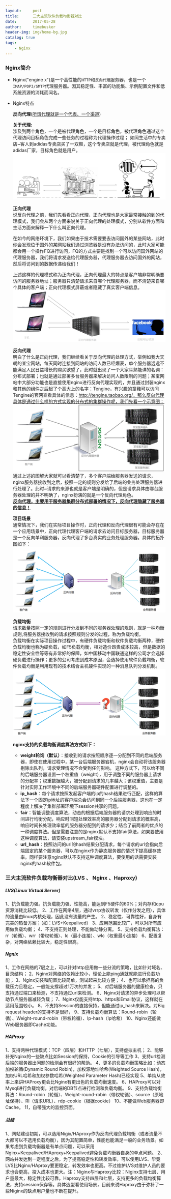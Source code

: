```yaml
---
layout:     post
title:      三大主流软件负载均衡器对比
date:       2017-05-28
author:     timebusker
header-img: img/home-bg.jpg
catalog: true
tags:
    - Nginx
---
```


### Nginx简介  
- Nginx("engine x")是一个高性能的`HTTP`和`反向代理`服务器，也是一个`IMAP/POP3/SMTP`代理服务器。因其稳定性、丰富的功能集、示例配置文件和低系统资源的消耗而闻名。

- Nginx特点  

  **反向代理**([所谓代理就是一个代表、一个渠道](#))  
  
  **关于代理:**  
  涉及到两个角色，一个是被代理角色，一个是目标角色，被代理角色通过这个代理访问目标角色完成一些任务的过程称为代理操作过程；
  如同生活中的专卖店~客人到adidas专卖店买了一双鞋，这个专卖店就是代理，被代理角色就是adidas厂家，目标角色就是用户。
  ![image](img/older/20180320-1/1.png)  
  
  **正向代理**  
  说反向代理之前，我们先看看正向代理，正向代理也是大家最常接触的到的代理模式，我们会从两个方面来说关于正向代理的处理模式，分别从软件方面和生活方面来解释一下什么叫正向代理。   
  
  在如今的网络环境下，我们如果由于技术需要要去访问国外的某些网站，此时你会发现位于国外的某网站我们通过浏览器是没有办法访问的，此时大家可能都会用一个操作FQ进行访问，FQ的方式主要是找到一个可以访问国外网站的代理服务器，我们将请求发送给代理服务器，代理服务器去访问国外的网站，然后将访问到的数据传递给我们！  
  
  上述这样的代理模式称为正向代理，正向代理最大的特点是客户端非常明确要访问的服务器地址；服务器只清楚请求来自哪个代理服务器，而不清楚来自哪个具体的客户端；正向代理模式屏蔽或者隐藏了真实客户端信息。  
  ![image](img/older/20180320-1/2.png)  
  
  **反向代理**  
  明白了什么是正向代理，我们继续看关于反向代理的处理方式，举例如我大天朝的某宝网站，每天同时连接到网站的访问人数已经爆表，单个服务器远远不能满足人民日益增长的购买欲望了，此时就出现了一个大家耳熟能详的名词：分布式部署；也就是通过部署多台服务器来解决访问人数限制的问题；某宝网站中大部分功能也是直接使用nginx进行反向代理实现的，并且通过封装nginx和其他的组件之后起了个高大上的名字：Tengine，有兴趣的童鞋可以访问Tengine的官网查看具体的信息：http://tengine.taobao.org/。那么反向代理具体是通过什么样的方式实现的分布式的集群操作呢，我们先看一个示意图：
  ![image](img/older/20180320-1/3.png)   
  通过上述的图解大家就可以看清楚了，多个客户端给服务器发送的请求，nginx服务器接收到之后，按照一定的规则分发给了后端的业务处理服务器进行处理了。此时~请求的来源也就是客户端是明确的，但是请求具体由哪台服务器处理的并不明确了，nginx扮演的就是一个反向代理角色。  
  [**反向代理，主要用于服务器集群分布式部署的情况下，反向代理隐藏了服务器的信息！**](#)
  
  **项目场景**  
  通常情况下，我们在实际项目操作时，正向代理和反向代理很有可能会存在在一个应用场景中，正向代理代理客户端的请求去访问目标服务器，目标服务器是一个反向单利服务器，反向代理了多台真实的业务处理服务器。具体的拓扑图如下：
  ![image](img/older/20180320-1/4.png)    
  
  **负载均衡**  
  请求数量按照一定的规则进行分发到不同的服务器处理的规则，就是一种均衡规则,将服务器接收到的请求按照规则分发的过程，称为负载均衡。  
  负载均衡在实际项目操作过程中，有硬件负载均衡和软件负载均衡两种，硬件负载均衡也称为硬负载，如F5负载均衡，相对造价昂贵成本较高，但是数据的稳定性安全性等等有非常好的保障，如中国移动中国联通这样的公司才会选择硬负载进行操作；更多的公司考虑到成本原因，会选择使用软件负载均衡，软件负载均衡是利用现有的技术结合主机硬件实现的一种消息队列分发机制。
  ![image](img/older/20180320-1/5.png)   
  
  **nginx支持的负载均衡调度算法方式如下：**
  - **weight轮询（默认）**：接收到的请求按照顺序逐一分配到不同的后端服务器，即使在使用过程中，某一台后端服务器宕机，nginx会自动将该服务器剔除出队列，请求受理情况不会受到任何影响。 这种方式下，可以给不同的后端服务器设置一个权重值（weight），用于调整不同的服务器上请求的分配率；权重数据越大，被分配到请求的几率越大；该权重值，主要是针对实际工作环境中不同的后端服务器硬件配置进行调整的。
  - **ip_hash**：每个请求按照发起客户端的ip的hash结果进行匹配，这样的算法下一个固定ip地址的客户端总会访问到同一个后端服务器，这也在一定程度上解决了集群部署环境下session共享的问题。  
  - **fair**：智能调整调度算法，动态的根据后端服务器的请求处理到响应的时间进行均衡分配，响应时间短处理效率高的服务器分配到请求的概率高，响应时间长处理效率低的服务器分配到的请求少；结合了前两者的优点的一种调度算法。但是需要注意的是nginx默认不支持fair算法，如果要使用这种调度算法，请安装upstream_fair模块。 
  - **url_hash**：按照访问的url的hash结果分配请求，每个请求的url会指向后端固定的某个服务器，可以在nginx作为静态服务器的情况下提高缓存效率。同样要注意nginx默认不支持这种调度算法，要使用的话需要安装nginx的hash软件包。

### 三大主流软件负载均衡器对比(LVS 、 Nginx 、Haproxy)

##### LVS(Linux Virtual Server)
   1、抗负载能力强。抗负载能力强、性能高，能达到F5硬件的60%；对内存和cpu资源消耗比较低。
   2、工作在网络4层，通过vrrp协议转发（仅作分发之用），具体的流量由linux内核处理，因此没有流量的产生。
   2、稳定性、可靠性好，自身有完美的热备方案；（如：LVS+Keepalived）
   3、应用范围比较广，可以对所有应用做负载均衡；
   4、不支持正则处理，不能做动静分离。
   5、支持负载均衡算法：rr（轮循）、wrr（带权轮循）、lc（最小连接）、wlc（权重最小连接）
   6、配置复杂，对网络依赖比较大，稳定性很高。

##### Ngnix 
   1、工作在网络的7层之上，可以针对http应用做一些分流的策略，比如针对域名、目录结构；
   2、Nginx对网络的依赖比较小，理论上能ping通就就能进行负载功能；
   3、Nginx安装和配置比较简单，测试起来比较方便；
   4、也可以承担高的负载压力且稳定，一般能支撑超过1万次的并发；
   5、对后端服务器的健康检查，只支持通过端口来检测，不支持通过url来检测。
   6、Nginx对请求的异步处理可以帮助节点服务器减轻负载；
   7、Nginx仅能支持http、https和Email协议，这样就在适用范围较小。
   8、不支持Session的直接保持，但能通过ip_hash来解决。对Big request header的支持不是很好，
   9、支持负载均衡算法：Round-robin（轮循）、Weight-round-robin（带权轮循）、Ip-hash（Ip哈希）
   10、Nginx还能做Web服务器即Cache功能。

##### HAProxy  
   1、支持两种代理模式：TCP（四层）和HTTP（七层），支持虚拟主机；
   2、能够补充Nginx的一些缺点比如Session的保持，Cookie的引导等工作
   3、支持url检测后端的服务器出问题的检测会有很好的帮助。
   4、更多的负载均衡策略比如：动态加权轮循(Dynamic Round Robin)，加权源地址哈希(Weighted Source Hash)，加权URL哈希和加权参数哈希(Weighted Parameter Hash)已经实现
   5、单纯从效率上来讲HAProxy更会比Nginx有更出色的负载均衡速度。
   6、HAProxy可以对Mysql进行负载均衡，对后端的DB节点进行检测和负载均衡。
   9、支持负载均衡算法：Round-robin（轮循）、Weight-round-robin（带权轮循）、source（原地址保持）、RI（请求URL）、rdp-cookie（根据cookie）
   10、不能做Web服务器即Cache。
   11，自带强大的监控页面。
   
##### 总结
   1、网站建设初期，可以选用Nigix/HAproxy作为反向代理负载均衡（或者流量不大都可以不选用负载均衡），因为其配置简单，性能也能满足一般的业务场景。如果考虑到负载均衡器是有单点问题，可以采用Nginx+Keepalived/HAproxy+Keepalived避免负载均衡器自身的单点问题。
   2、网站并发达到一定程度之后，为了提高稳定性和转发效率，可以使用LVS、毕竟LVS比Nginx/HAproxy要更稳定，转发效率也更高。不过维护LVS对维护人员的要求也会更高，投入成本也更大。注：Niginx与Haproxy比较：Niginx支持七层、用户量最大，稳定性比较可靠。Haproxy支持四层和七层，支持更多的负载均衡算法，支持session保存等。具体选型看使用场景，目前来说Haproxy由于弥补了一些Niginx的缺点用户量也不断在提升。